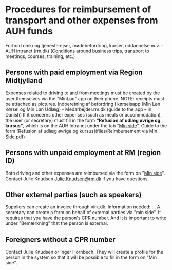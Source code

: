 # Procedures for reimbursement of transport and other expenses from AUH funds
Forhold omkring tjenesterejser, mødebefordring, kurser, uddannelse m.v. - AUH intranet (rm.dk) (Conditions around business trips, transport to meetings, courses, training, etc.)

## Persons with paid employment via Region Midtjylland
Expenses related to driving to and from meetings must be created by the user themselves via the "MinLøn" app on their phone. NOTE: receipts must be attached as pictures.
Indberetning af befordring i kørselsapp (Min Løn Kørsel og Min Løn Udlæg) - Medarbejder.rm.dk (guide to the app – in Danish)
If it concerns other expenses (such as meals or accommodation), the user (or secretary) must fill in the form **"Refusion af udlæg øvrige og kursus"**, which is on the AUH Intranet under the tab "[Min side](http://auh.intranet.rm.dk/min-side/)".
Guide to the form [Refusion af udlæg øvrige og kursus](files/Reimbursement via Min Side.pdf)

## Persons with unpaid employment at RM (region ID)
Both driving and other expenses are reimbursed via the form on "[Min side](http://auh.intranet.rm.dk/min-side/)". Contact Julie Knudsen [Julie.Knudsen@rm.dk](mailto:julie.knudsen@rm.dk) if you have questions.

## Other external parties (such as speakers)
Suppliers can create an invoice through virk.dk. Information needed: ...
A secretary can create a form on behalf of external parties via "min side". It requires that you have the person's CPR number. And it is important to write under "Bemærkning" that the person is external.

## Foreigners without a CPR number
Contact Julie Knudsen or Inger Hornbech. They will create a profile for the person in the system so that it will be possible to fill in the form on "Min side".
